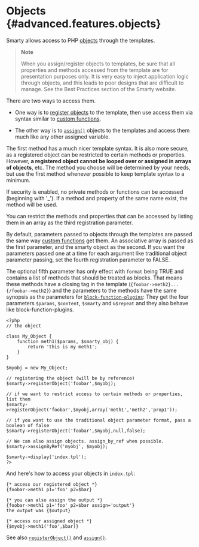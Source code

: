 Objects {#advanced.features.objects}
=======

Smarty allows access to PHP [objects](&url.php-manual;object) through
the templates.

> **Note**
>
> When you assign/register objects to templates, be sure that all
> properties and methods accessed from the template are for presentation
> purposes only. It is very easy to inject application logic through
> objects, and this leads to poor designs that are difficult to manage.
> See the Best Practices section of the Smarty website.

There are two ways to access them.

-   One way is to [register objects](#api.register.object) to the
    template, then use access them via syntax similar to [custom
    functions](#language.custom.functions).

-   The other way is to [`assign()`](#api.assign) objects to the
    templates and access them much like any other assigned variable.

The first method has a much nicer template syntax. It is also more
secure, as a registered object can be restricted to certain methods or
properties. However, **a registered object cannot be looped over or
assigned in arrays of objects**, etc. The method you choose will be
determined by your needs, but use the first method whenever possible to
keep template syntax to a minimum.

If security is enabled, no private methods or functions can be accessed
(beginning with \'\_\'). If a method and property of the same name exist,
the method will be used.

You can restrict the methods and properties that can be accessed by
listing them in an array as the third registration parameter.

By default, parameters passed to objects through the templates are
passed the same way [custom functions](#language.custom.functions) get
them. An associative array is passed as the first parameter, and the
smarty object as the second. If you want the parameters passed one at a
time for each argument like traditional object parameter passing, set
the fourth registration parameter to FALSE.

The optional fifth parameter has only effect with `format` being TRUE
and contains a list of methods that should be treated as blocks. That
means these methods have a closing tag in the template
(`{foobar->meth2}...{/foobar->meth2}`) and the parameters to the methods
have the same synopsis as the parameters for
[`block-function-plugins`](#plugins.block.functions): They get the four
parameters `$params`, `$content`, `$smarty` and `&$repeat` and they also
behave like block-function-plugins.


    <?php
    // the object

    class My_Object {
        function meth1($params, $smarty_obj) {
            return 'this is my meth1';
        }
    }

    $myobj = new My_Object;

    // registering the object (will be by reference)
    $smarty->registerObject('foobar',$myobj);

    // if we want to restrict access to certain methods or properties, list them
    $smarty->registerObject('foobar',$myobj,array('meth1','meth2','prop1'));

    // if you want to use the traditional object parameter format, pass a boolean of false
    $smarty->registerObject('foobar',$myobj,null,false);

    // We can also assign objects. assign_by_ref when possible.
    $smarty->assignByRef('myobj', $myobj);

    $smarty->display('index.tpl');
    ?>

      

And here\'s how to access your objects in `index.tpl`:


    {* access our registered object *}
    {foobar->meth1 p1='foo' p2=$bar}

    {* you can also assign the output *}
    {foobar->meth1 p1='foo' p2=$bar assign='output'}
    the output was {$output}

    {* access our assigned object *}
    {$myobj->meth1('foo',$bar)}

      

See also [`registerObject()`](#api.register.object) and
[`assign()`](#api.assign).
